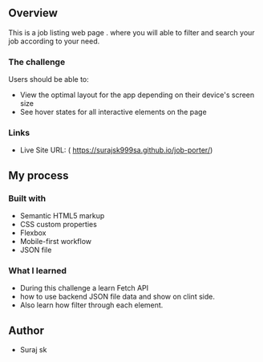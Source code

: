 
## Overview
   This is a job listing web page . where you will able to filter and search your job according to your need.
### The challenge

Users should be able to:

- View the optimal layout for the app depending on their device's screen size
- See hover states for all interactive elements on the page

### Links

- Live Site URL: ( https://surajsk999sa.github.io/job-porter/)

## My process

### Built with

- Semantic HTML5 markup
- CSS custom properties
- Flexbox
- Mobile-first workflow
- JSON file

### What I learned
 - During this challenge a learn Fetch API
 - how to use backend JSON file data and show on clint side.
 - Also learn how filter through each element.

## Author
- Suraj sk
